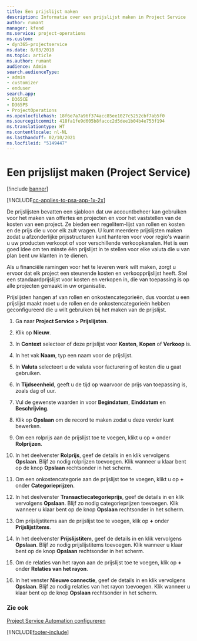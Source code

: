 ```yaml
---
title: Een prijslijst maken
description: Informatie over een prijslijst maken in Project Service
author: rumant
manager: kfend
ms.service: project-operations
ms.custom:
- dyn365-projectservice
ms.date: 8/03/2018
ms.topic: article
ms.author: rumant
audience: Admin
search.audienceType:
- admin
- customizer
- enduser
search.app:
- D365CE
- D365PS
- ProjectOperations
ms.openlocfilehash: 18f6e7a7a96f374acc85ee1027c5252cbf7ab5f0
ms.sourcegitcommit: 418fa1fe9d605b8faccc2d5dee1b04b4e753f194
ms.translationtype: HT
ms.contentlocale: nl-NL
ms.lasthandoff: 02/10/2021
ms.locfileid: "5149447"
---
```

# <a name="create-a-price-list-project-service"></a>Een prijslijst maken (Project Service)

[!include [banner](../includes/psa-now-project-operations.md)]

[!INCLUDE[cc-applies-to-psa-app-1x-2x](../includes/cc-applies-to-psa-app-1x-2x.md)]

De prijslijsten bevatten een sjabloon dat uw accountbeheer kan gebruiken voor het maken van offertes en projecten en voor het vaststellen van de kosten van een project. Ze bieden een regelitem-lijst van rollen en kosten en de prijs die u voor elk zult vragen. U kunt meerdere prijslijsten maken zodat u afzonderlijke prijsstructuren kunt hanteren voor voor regio's waarin u uw producten verkoopt of voor verschillende verkoopkanalen. Het is een goed idee om ten minste één prijslijst in te stellen voor elke valuta die u van plan bent uw klanten in te dienen.  
  
Als u financiële ramingen voor het te leveren werk wilt maken, zorgt u ervoor dat elk project een steunende kosten en verkoopprijslijst heeft. Stel een standaardprijslijst voor kosten en verkopen in, die van toepassing is op alle projecten gemaakt in uw organisatie.  
  
Prijslijsten hangen af van rollen en onkostencategorieën, dus voordat u een prijslijst maakt moet u de rollen en de onkostencategorieën hebben geconfigureerd die u wilt gebruiken bij het maken van de prijslijst.  
  
1.  Ga naar **Project Service > Prijslijsten**.  
  
2.  Klik op **Nieuw**.  
  
3.  In **Context** selecteer of deze prijslijst voor **Kosten**, **Kopen** of **Verkoop** is.  
  
4.  In het vak **Naam**, typ een naam voor de prijslijst.  
  
5.  In **Valuta** selecteert u de valuta voor facturering of kosten die u gaat gebruiken.  
  
6.  In **Tijdseenheid**, geeft u de tijd op waarvoor de prijs van toepassing is, zoals dag of uur.  
  
7.  Vul de gewenste waarden in voor **Begindatum**, **Einddatum** en **Beschrijving**.  
  
8.  Klik op **Opslaan** om de record te maken zodat u deze verder kunt bewerken.  
  
9. Om een rolprijs aan de prijslijst toe te voegen, klikt u op **+** onder **Rolprijzen**.  
  
10. In het deelvenster **Rolprijs**, geef de details in en klik vervolgens **Opslaan**. Blijf zo nodig rolprijzen toevoegen. Klik wanneer u klaar bent op de knop **Opslaan** rechtsonder in het scherm.  
  
11. Om een onkostencategorie aan de prijslijst toe te voegen, klikt u op **+** onder **Categorieprijzen**.  
  
12. In het deelvenster **Transactiecategorieprijs**, geef de details in en klik vervolgens **Opslaan**. Blijf zo nodig categorieprijzen toevoegen. Klik wanneer u klaar bent op de knop **Opslaan** rechtsonder in het scherm.  
  
13. Om prijslijstitems aan de prijslijst toe te voegen, klik op **+** onder **Prijslijstitems**.  
  
14. In het deelvenster **Prijslijstitem**, geef de details in en klik vervolgens **Opslaan**. Blijf zo nodig prijslijstitems toevoegen. Klik wanneer u klaar bent op de knop **Opslaan** rechtsonder in het scherm.  
  
15. Om de relaties van het rayon aan de prijslijst toe te voegen, klik op **+** onder **Relaties van het rayon**.  
  
16. In het venster **Nieuwe connectie**, geef de details in en klik vervolgens **Opslaan**. Blijf zo nodig relaties van het rayon toevoegen. Klik wanneer u klaar bent op de knop **Opslaan** rechtsonder in het scherm.  
  
### <a name="see-also"></a>Zie ook  
 [Project Service Automation configureren](../psa/configure.md)


[!INCLUDE[footer-include](../includes/footer-banner.md)]